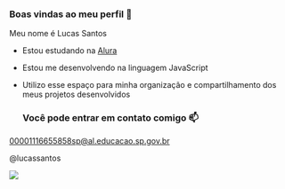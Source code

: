 ### Boas vindas ao meu perfil 💙

Meu nome é Lucas Santos

- Estou estudando na [Alura](https?//www.alura.com.br)
- Estou me desenvolvendo na linguagem JavaScript
- Utilizo esse espaço para minha organização e compartilhamento dos meus projetos desenvolvidos

  ### Você pode entrar em contato comigo 📫

00001116655858sp@al.educacao.sp.gov.br

@lucassantos

![](https://media1.tenor.com/m/9x7CWe1EKpcAAAAC/breaking-bad.gif)
